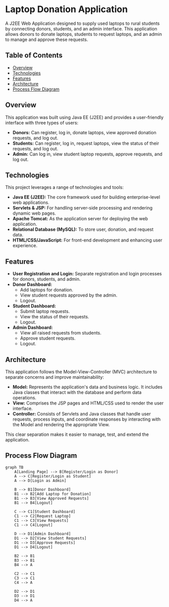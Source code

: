 # Laptop Donation Application

A J2EE Web Application designed to supply used laptops to rural students by connecting donors, students, and an admin interface. This application allows donors to donate laptops, students to request laptops, and an admin to manage and approve these requests.

## Table of Contents

- [Overview](#overview)
- [Technologies](#technologies)
- [Features](#features)
- [Architecture](#architecture)
- [Process Flow Diagram](#process-flow-diagram)

## Overview

This application was built using Java EE (J2EE) and provides a user-friendly interface with three types of users:
- **Donors:** Can register, log in, donate laptops, view approved donation requests, and log out.
- **Students:** Can register, log in, request laptops, view the status of their requests, and log out.
- **Admin:** Can log in, view student laptop requests, approve requests, and log out.

## Technologies

This project leverages a range of technologies and tools:
- **Java EE (J2EE):** The core framework used for building enterprise-level web applications.
- **Servlets & JSP:** For handling server-side processing and rendering dynamic web pages.
- **Apache Tomcat:** As the application server for deploying the web application.
- **Relational Database (MySQL):** To store user, donation, and request data.
- **HTML/CSS/JavaScript:** For front-end development and enhancing user experience.

## Features

- **User Registration and Login:** Separate registration and login processes for donors, students, and admin.
- **Donor Dashboard:**
  - Add laptops for donation.
  - View student requests approved by the admin.
  - Logout.
- **Student Dashboard:**
  - Submit laptop requests.
  - View the status of their requests.
  - Logout.
- **Admin Dashboard:**
  - View all raised requests from students.
  - Approve student requests.
  - Logout.

## Architecture

This application follows the Model-View-Controller (MVC) architecture to separate concerns and improve maintainability:

- **Model:** Represents the application's data and business logic. It includes Java classes that interact with the database and perform data operations.
- **View:** Comprises the JSP pages and HTML/CSS used to render the user interface.
- **Controller:** Consists of Servlets and Java classes that handle user requests, process inputs, and coordinate responses by interacting with the Model and rendering the appropriate View.

This clear separation makes it easier to manage, test, and extend the application.

## Process Flow Diagram

```mermaid
graph TB
    A[Landing Page] --> B[Register/Login as Donor]
    A --> C[Register/Login as Student]
    A --> D[Login as Admin]

    B --> B1[Donor Dashboard]
    B1 --> B2[Add Laptop for Donation]
    B1 --> B3[View Approved Requests]
    B1 --> B4[Logout]

    C --> C1[Student Dashboard]
    C1 --> C2[Request Laptop]
    C1 --> C3[View Requests]
    C1 --> C4[Logout]

    D --> D1[Admin Dashboard]
    D1 --> D2[View Student Requests]
    D1 --> D3[Approve Requests]
    D1 --> D4[Logout]

    B2 --> B1
    B3 --> B1
    B4 --> A

    C2 --> C1
    C3 --> C1
    C4 --> A

    D2 --> D1
    D3 --> D1
    D4 --> A
